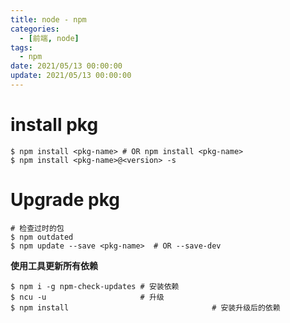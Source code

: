 ```yaml
---
title: node - npm
categories: 
  - [前端, node]
tags:
  - npm
date: 2021/05/13 00:00:00
update: 2021/05/13 00:00:00
---
```


# install pkg

```shell
$ npm install <pkg-name> # OR npm install <pkg-name>
$ npm install <pkg-name>@<version> -s
```

# Upgrade pkg

```shell
# 检查过时的包
$ npm outdated
$ npm update --save <pkg-name>  # OR --save-dev
```

**使用工具更新所有依赖**

```shell
$ npm i -g npm-check-updates # 安装依赖
$ ncu -u                     # 升级
$ npm install								 # 安装升级后的依赖
```

